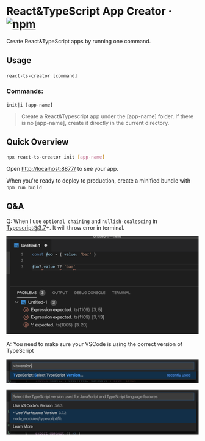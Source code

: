 # React&TypeScript App Creator &middot; [![npm](https://img.shields.io/npm/v/react-ts-creator.svg)](https://www.npmjs.com/package/react-ts-creator)

Create React&TypeScript apps by running one command. 

## Usage
`
react-ts-creator [command]
`

### Commands:
`
init|i [app-name]
`

> Create a React&Typescript app under the [app-name] folder. If there is no [app-name], create it 
directly in the current directory.

## Quick Overview

``` sh
npx react-ts-creator init [app-name]
```
Open [http://localhost:8877/](http://localhost:8877/) to see your app.<br>

When you're ready to deploy to production, create a minified bundle with `npm run build`

## Q&A

Q: When I use `optional chaining` and `nullish-coalescing` in Typescript@3.7+.
It will throw error in terminal.

![](./imgs/0.png)

A: You need to make sure your VSCode is using the correct version of TypeScript

![](./imgs/1.png)

![](./imgs/2.png)